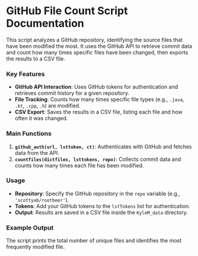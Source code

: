 # GitHub File Count Script Documentation

This script analyzes a GitHub repository, identifying the source files that have been modified the most. It uses the GitHub API to retrieve commit data and count how many times specific files have been changed, then exports the results to a CSV file.

### Key Features
- **GitHub API Interaction**: Uses GitHub tokens for authentication and retrieves commit history for a given repository.
- **File Tracking**: Counts how many times specific file types (e.g., `.java`, `.kt`, `.cpp`, `.h`) are modified.
- **CSV Export**: Saves the results in a CSV file, listing each file and how often it was changed.

### Main Functions
1. **`github_auth(url, lsttoken, ct)`**: Authenticates with GitHub and fetches data from the API.
2. **`countfiles(dictfiles, lsttokens, repo)`**: Collects commit data and counts how many times each file has been modified.

### Usage
- **Repository**: Specify the GitHub repository in the `repo` variable (e.g., `'scottyab/rootbeer'`).
- **Tokens**: Add your GitHub tokens to the `lstTokens` list for authentication.
- **Output**: Results are saved in a CSV file inside the `KyleM_data` directory.

### Example Output
The script prints the total number of unique files and identifies the most frequently modified file.
